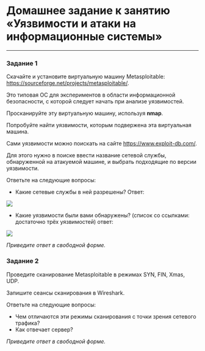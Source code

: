 # Домашнее задание к занятию «Уязвимости и атаки на информационные системы»

------

### Задание 1

Скачайте и установите виртуальную машину Metasploitable: https://sourceforge.net/projects/metasploitable/.

Это типовая ОС для экспериментов в области информационной безопасности, с которой следует начать при анализе уязвимостей.

Просканируйте эту виртуальную машину, используя **nmap**.

Попробуйте найти уязвимости, которым подвержена эта виртуальная машина.

Сами уязвимости можно поискать на сайте https://www.exploit-db.com/.

Для этого нужно в поиске ввести название сетевой службы, обнаруженной на атакуемой машине, и выбрать подходящие по версии уязвимости.

Ответьте на следующие вопросы:

- Какие сетевые службы в ней разрешены?
Ответ:

![](https://user-images.githubusercontent.com/136073445/276365428-ac8b60ce-50e9-4d9e-be93-45614866d442.png)
  
- Какие уязвимости были вами обнаружены? (список со ссылками: достаточно трёх уязвимостей)
ответ:

![](https://user-images.githubusercontent.com/136073445/276365146-bfa58f35-571f-4ec7-96f9-a269706df9de.png)
  
  
*Приведите ответ в свободной форме.*  

### Задание 2

Проведите сканирование Metasploitable в режимах SYN, FIN, Xmas, UDP.

Запишите сеансы сканирования в Wireshark.

Ответьте на следующие вопросы:

- Чем отличаются эти режимы сканирования с точки зрения сетевого трафика?
- Как отвечает сервер?

*Приведите ответ в свободной форме.*

